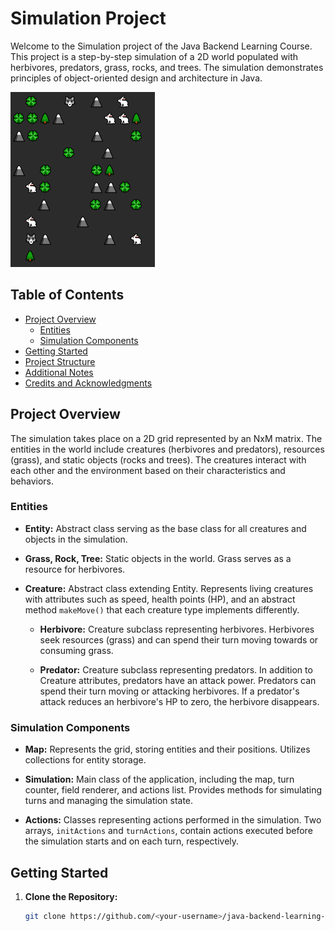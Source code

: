 # Simulation Project

Welcome to the Simulation project of the Java Backend Learning Course. This project is a step-by-step simulation of a 2D world populated with herbivores, predators, grass, rocks, and trees. The simulation demonstrates principles of object-oriented design and architecture in Java.

![](2.png)



## Table of Contents
- [Project Overview](#project-overview)
    - [Entities](#entities)
    - [Simulation Components](#simulation-components)
- [Getting Started](#getting-started)
- [Project Structure](#project-structure)
- [Additional Notes](#additional-notes)
- [Credits and Acknowledgments](#credits-and-acknowledgments)

## Project Overview

The simulation takes place on a 2D grid represented by an NxM matrix. The entities in the world include creatures (herbivores and predators), resources (grass), and static objects (rocks and trees). The creatures interact with each other and the environment based on their characteristics and behaviors.

### Entities

- **Entity:** Abstract class serving as the base class for all creatures and objects in the simulation.

- **Grass, Rock, Tree:** Static objects in the world. Grass serves as a resource for herbivores.

- **Creature:** Abstract class extending Entity. Represents living creatures with attributes such as speed, health points (HP), and an abstract method `makeMove()` that each creature type implements differently.

    - **Herbivore:** Creature subclass representing herbivores. Herbivores seek resources (grass) and can spend their turn moving towards or consuming grass.

    - **Predator:** Creature subclass representing predators. In addition to Creature attributes, predators have an attack power. Predators can spend their turn moving or attacking herbivores. If a predator's attack reduces an herbivore's HP to zero, the herbivore disappears.

### Simulation Components

- **Map:** Represents the grid, storing entities and their positions. Utilizes collections for entity storage.

- **Simulation:** Main class of the application, including the map, turn counter, field renderer, and actions list. Provides methods for simulating turns and managing the simulation state.

- **Actions:** Classes representing actions performed in the simulation. Two arrays, `initActions` and `turnActions`, contain actions executed before the simulation starts and on each turn, respectively.

## Getting Started

1. **Clone the Repository:**
   ```bash
   git clone https://github.com/<your-username>/java-backend-learning-course.git
